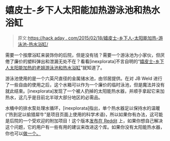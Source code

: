 # 嬉皮士-乡下人太阳能加热游泳池和热水浴缸

> 原文:[https://hack aday . com/2015/02/18/嬉皮士-乡下人-太阳能加热-游泳池-热水浴缸/](https://hackaday.com/2015/02/18/hippie-redneck-solar-heated-swimming-pool-slash-hot-tub/)

需要一个按摩浴缸来装饰你的后院，但是没有钱？需要一个游泳池为小家伙，但厌倦了廉价的塑料弹出和泄漏无处不在？看看[inexplorata]不言自明的“[嬉皮士-乡下人太阳能加热的老姐游泳池和热水浴缸](http://imgur.com/a/zUbR5)”就知道了。

游泳池使用的是一个六英尺直径的金属储水池，由邻居提供。在对 JB Weld 进行了一些自由的使用之后，这个水箱可以作为一个廉价的临时泳池，但是魔法并没有就此结束。[inexplorata]发现了一个被人扔掉的太阳能热水器，并顺手拿起它来加热水，这几乎是目前北半球大部分地区的必需品。

水桶中的排水泵处理水循环，[inexplorata]指出，单个热水器足以保持水的温暖(“热到足以偷猎犀牛”是项目页面上使用的科学术语)，所以如果你有办法，这可能是后院的一个受欢迎的附加项目！这个版本[发布在 Reddit](http://www.reddit.com/r/DIY/comments/2vyyqr/our_hippieredneck_solarheated_kiddo_swimmin_pool/) 上，如果你想自己解决这个问题，它的用户有一些有用的建议来改进这个库。如果你没有太阳能热水器，你也可以[做一个。](http://hackaday.com/2014/08/07/easy-to-build-solar-pool-heater-saves-money-and-keeps-you-from-freezing/)
